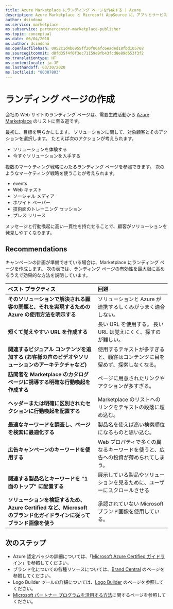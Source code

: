 ```yaml
---
title: Azure Marketplace にランディング ページを作成する | Azure
description: Azure Marketplace と Microsoft AppSource に、アプリとサービスの公開元のランディング ページを作成する方法について説明します。
author: dsindona
ms.service: marketplace
ms.subservice: partnercenter-marketplace-publisher
ms.topic: conceptual
ms.date: 06/04/2018
ms.author: dsindona
ms.openlocfilehash: 0952c1d4b6955ff20f06afc6eaded18fbd105708
ms.sourcegitcommit: d0fd35f4f0f3ec71159e9fb43fcd8e89d653f3f2
ms.translationtype: HT
ms.contentlocale: ja-JP
ms.lasthandoff: 03/30/2020
ms.locfileid: "80387803"
---
```

# <a name="build-your-landing-page"></a>ランディング ページの作成

会社の Web サイトのランディング ページは、需要生成活動から [Azure Marketplace](https://azuremarketplace.microsoft.com) のリストに至る道です。

最初に、目標を明らかにします。 ソリューションに関して、対象顧客とそのアクションを選択します。 たとえば次のアクションが考えられます。
*   ソリューションを体験する
*   今すぐソリューションを入手する

複数のマーケティング戦略にわたるランディング ページを参照できます。 次のようなマーケティング戦略を使うことが考えられます。 
*   events
*   Web キャスト
*   ソーシャル メディア
*   ホワイト ペーパー
*   技術面のトレーニング セッション
*   プレス リリース

メッセージと行動喚起に高い一貫性を持たせることで、顧客がソリューションを発見しやすくなります。

## <a name="recommendations"></a>Recommendations

キャンペーンの計画が準備できている場合は、Marketplace にランディング ページを作成します。 次の表では、ランディング ページの有効性を最大限に高めるうえで効果的な方法を説明しています。 

| ベスト プラクティス | 回避 |
|:--- |:--- |
| **そのソリューションで解決される顧客の問題と、それを実現するための Azure の使用方法を明示する** | ソリューションと Azure が連携するしくみがうまく適合しない。 |
| **短くて覚えやすい URL を作成する** | 長い URL を使用する。 長い URL は覚えにくく、探すのが難しい。 |
| **関連するビジュアル コンテンツを追加する (お客様の声のビデオやソリューションのアーキテクチャなど)** | 使用するテキストが多すぎると、顧客はコンテンツに目を留めず、探索しなくなる。|
| **訪問者を Marketplace のカタログ ページに誘導する明確な行動喚起を作成する** | ページに用意されたリンクやアクションが多すぎる。 |
| **ヘッダーまたは明確に区別されたセクションに行動喚起を配置する** | Marketplace のリストへのリンクをテキストの段落に埋め込む。 |
| **最適なキーワードを調査し、ページを検索に最適化する** | 製品名を使えば高い検索順位になるものと思い込む。 |
| **広告キャンペーンのキーワードを使用する** | Web プロパティで多くの異なるキーワードを使うと、広告への投資が薄められてしまう。 |
| **関連する製品名とキーワードを "1 面のトップ" に配置する** | 展示している製品やソリューションを見るために、ユーザーにスクロールさせる |
| **ソリューションを検証するため、Azure Certified など、Microsoft のブランド化ガイドラインに従ってブランド画像を使う** | 承認されていない Microsoft ブランド画像を使用している。 |

## <a name="next-steps"></a>次のステップ

*   Azure 認定バッジの詳細については、「[Microsoft Azure Certified ガイドライン](https://azure.microsoft.com/support/legal/marketplace/certified-guidelines)」を参照してください。
*   ブランド化についての各種リソースについては、[Brand Central](https://microsoft.sharepoint.com/teams/brandcentral) のページを参照してください。
*   Logo Builder ツールの詳細については、[Logo Builder](https://logobuilder.partner.microsoft.com) のページを参照してください。
*   [Microsoft パートナー プログラムを活用する方法](https://partner.microsoft.com/membership/how-it-works)に関するページを参照してください。
